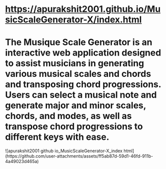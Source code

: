 # https://apurakshit2001.github.io/MusicScaleGenerator-X/index.html
<h1>The Musique Scale Generator is an interactive web application designed to assist musicians in generating various musical scales and chords and transposing chord progressions. Users can select a musical note and generate major and minor scales, chords, and modes, as well as transpose chord progressions to different keys with ease.</h1>
![apurakshit2001 github io_MusicScaleGenerator-X_index html](https://github.com/user-attachments/assets/ff5ab87d-59d1-46fd-911b-4a49023d465a)
